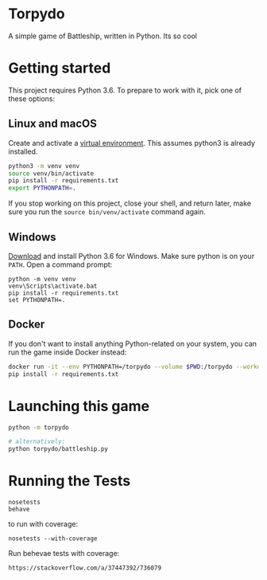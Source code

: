 # Torpydo

A simple game of Battleship, written in Python. Its so cool

# Getting started

This project requires Python 3.6. To prepare to work with it, pick one of these
options:

## Linux and macOS

Create and activate a [virtual environment][venv]. This assumes python3 is
already installed.

```bash
python3 -m venv venv
source venv/bin/activate
pip install -r requirements.txt
export PYTHONPATH=.
```

If you stop working on this project, close your shell, and return later, make
sure you run the `source bin/venv/activate` command again.

[venv]:https://docs.python.org/3/library/venv.html

## Windows

[Download][pywin] and install Python 3.6 for Windows. Make sure python is on
your `PATH`. Open a command prompt:

```commandline
python -m venv venv
venv\Scripts\activate.bat
pip install -r requirements.txt
set PYTHONPATH=.
```

[pywin]:https://www.python.org/downloads/windows/

## Docker

If you don't want to install anything Python-related on your system, you can
run the game inside Docker instead:

```bash
docker run -it --env PYTHONPATH=/torpydo --volume $PWD:/torpydo --workdir /torpydo python:3.6 bash
pip install -r requirements.txt
```

# Launching this game

```bash
python -m torpydo

# alternatively:
python torpydo/battleship.py
```

# Running the Tests

```
nosetests 
behave
```

to run with coverage:
```
nosetests --with-coverage
```

Run behevae tests with coverage:
```
https://stackoverflow.com/a/37447392/736079
```
